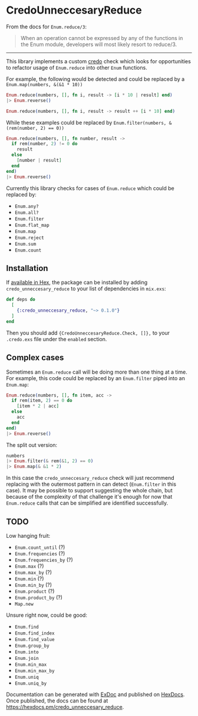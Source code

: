 # CredoUnneccesaryReduce

From the docs for `Enum.reduce/3`:

> When an operation cannot be expressed by any of the functions in the Enum module, developers will most likely resort to reduce/3.

-----

This library implements a custom [credo](https://github.com/rrrene/credo) check which looks for opportunities to refactor usage of `Enum.reduce` into other `Enum` functions.

For example, the following would be detected and could be replaced by a `Enum.map(numbers, &(&1 * 10))`

```elixir
Enum.reduce(numbers, [], fn i, result -> [i * 10 | result] end)
|> Enum.reverse()
```

```elixir
Enum.reduce(numbers, [], fn i, result -> result ++ [i * 10] end)
```

While these examples could be replaced by `Enum.filter(numbers, &(rem(number, 2) == 0))`

```elixir
Enum.reduce(numbers, [], fn number, result ->
  if rem(number, 2) != 0 do
    result
  else
    [number | result]
  end
end)
|> Enum.reverse()
```

Currently this library checks for cases of `Enum.reduce` which could be replaced by:

* `Enum.any?`
* `Enum.all?`
* `Enum.filter`
* `Enum.flat_map`
* `Enum.map`
* `Enum.reject`
* `Enum.sum`
* `Enum.count`

## Installation

If [available in Hex](https://hex.pm/docs/publish), the package can be installed
by adding `credo_unneccesary_reduce` to your list of dependencies in `mix.exs`:

```elixir
def deps do
  [
    {:credo_unneccesary_reduce, "~> 0.1.0"}
  ]
end
```

Then you should add `{CredoUnneccesaryReduce.Check, []},` to your `.credo.exs` file under the `enabled` section.

## Complex cases

Sometimes an `Enum.reduce` call will be doing more than one thing at a time.  For example, this code could be replaced by an `Enum.filter` piped into an `Enum.map`:

```elixir
Enum.reduce(numbers, [], fn item, acc ->
  if rem(item, 2) == 0 do
    [item * 2 | acc]
  else
    acc
  end
end)
|> Enum.reverse()
```

The split out version:

```elixir
numbers
|> Enum.filter(& rem(&1, 2) == 0)
|> Enum.map(& &1 * 2)
```

In this case the `credo_unneccesary_reduce` check will just recommend replacing with the outermost pattern in can detect (`Enum.filter` in this case).  It may be possible to support suggesting the whole chain, but because of the complexity of that challenge it's enough for now that `Enum.reduce` calls that can be simplified are identified successfully.

## TODO

Low hanging fruit:

* `Enum.count_until` (?)
* `Enum.frequencies` (?)
* `Enum.frequencies_by` (?)
* `Enum.max` (?)
* `Enum.max_by` (?)
* `Enum.min` (?)
* `Enum.min_by` (?)
* `Enum.product` (?)
* `Enum.product_by` (?)
* `Map.new`

Unsure right now, could be good:

* `Enum.find`
* `Enum.find_index`
* `Enum.find_value`
* `Enum.group_by`
* `Enum.into`
* `Enum.join`
* `Enum.min_max`
* `Enum.min_max_by`
* `Enum.uniq`
* `Enum.uniq_by`

Documentation can be generated with [ExDoc](https://github.com/elixir-lang/ex_doc)
and published on [HexDocs](https://hexdocs.pm). Once published, the docs can
be found at <https://hexdocs.pm/credo_unneccesary_reduce>.
